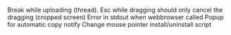 Break while uploading (thread).
Esc while dragging should only cancel the dragging (cropped screen)
Error in stdout when webbrowser called
Popup for automatic copy notify
Change mouse pointer
install/uninstall script
